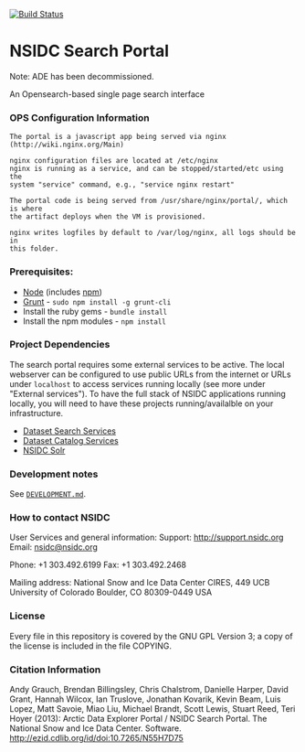 [![Build Status](https://travis-ci.org/nsidc/search-interface.svg)](https://travis-ci.org/nsidc/search-interface)

# NSIDC Search Portal

Note: ADE has been decommissioned.

An Opensearch-based single page search interface

### OPS Configuration Information

    The portal is a javascript app being served via nginx
    (http://wiki.nginx.org/Main)

    nginx configuration files are located at /etc/nginx
    nginx is running as a service, and can be stopped/started/etc using the
    system "service" command, e.g., "service nginx restart"

    The portal code is being served from /usr/share/nginx/portal/, which is where
    the artifact deploys when the VM is provisioned.

    nginx writes logfiles by default to /var/log/nginx, all logs should be in
    this folder.

### Prerequisites:

* [Node](http://nodejs.org/) (includes [npm](https://www.npmjs.org/))
* [Grunt](http://gruntjs.org) - `sudo npm install -g grunt-cli`
* Install the ruby gems - `bundle install`
* Install the npm modules - `npm install`

### Project Dependencies

The search portal requires some external services to be active. The local
webserver can be configured to use public URLs from the internet or URLs under
`localhost` to access services running locally (see more under "External
services"). To have the full stack of NSIDC applications running locally, you
will need to have these projects running/availalble on your infrastructure.

* [Dataset Search Services](https://github.com/nsidc/dataset-search-services/)
* [Dataset Catalog Services](https://bitbucket.org/nsidc/dataset-catalog-services/)
* [NSIDC Solr](https://github.com/nsidc/search-solr)

### Development notes

See
[`DEVELOPMENT.md`](https://github.com/nsidc/search-interface/blob/master/DEVELOPMENT.md).

### How to contact NSIDC

User Services and general information:
Support: http://support.nsidc.org
Email: nsidc@nsidc.org

Phone: +1 303.492.6199
Fax: +1 303.492.2468

Mailing address:
National Snow and Ice Data Center
CIRES, 449 UCB
University of Colorado
Boulder, CO 80309-0449 USA

### License

Every file in this repository is covered by the GNU GPL Version 3; a copy of the
license is included in the file COPYING.

### Citation Information

Andy Grauch, Brendan Billingsley, Chris Chalstrom, Danielle Harper, David Grant,
Hannah Wilcox, Ian Truslove, Jonathan Kovarik, Kevin Beam, Luis Lopez, Matt
Savoie, Miao Liu, Michael Brandt, Scott Lewis, Stuart Reed, Teri Hoyer (2013):
Arctic Data Explorer Portal / NSIDC Search Portal. The National Snow and Ice
Data Center. Software. http://ezid.cdlib.org/id/doi:10.7265/N55H7D75
